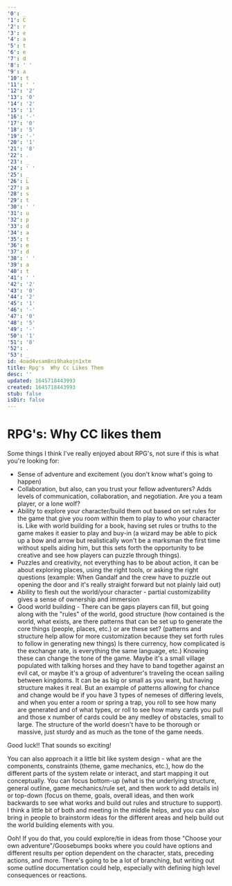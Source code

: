 ```yaml
---
'0': _
'1': C
'2': r
'3': e
'4': a
'5': t
'6': e
'7': d
'8': ' '
'9': a
'10': t
'11': ' '
'12': '2'
'13': '0'
'14': '2'
'15': '1'
'16': '-'
'17': '0'
'18': '5'
'19': '-'
'20': '1'
'21': '8'
'22': .
'23': _
'24': ' '
'25': _
'26': L
'27': a
'28': s
'29': t
'30': ' '
'31': u
'32': p
'33': d
'34': a
'35': t
'36': e
'37': d
'38': ' '
'39': a
'40': t
'41': ' '
'42': '2'
'43': '0'
'44': '2'
'45': '1'
'46': '-'
'47': '0'
'48': '5'
'49': '-'
'50': '1'
'51': '8'
'52': .
'53': _
id: 4oad4vsam8ni9hakojn1xtm
title: Rpg's  Why Cc Likes Them
desc: ''
updated: 1645718443993
created: 1645718443993
stub: false
isDir: false
---
```


# RPG's: Why CC likes them


Some things I think I've really enjoyed about RPG's, not sure if this is what you're looking for:

*   Sense of adventure and excitement (you don't know what's going to happen)
*   Collaboration, but also, can you trust your fellow adventurers? Adds levels of communication, collaboration, and negotiation. Are you a team player, or a lone wolf?
*   Ability to explore your character/build them out based on set rules for the game that give you room within them to play to who your character is. Like with world building for a book, having set rules or truths to the game makes it easier to play and buy-in (a wizard may be able to pick up a bow and arrow but realistically won't be a marksman the first time without spells aiding him, but this sets forth the opportunity to be creative and see how players can puzzle through things).
*   Puzzles and creativity, not everything has to be about action, it can be about exploring places, using the right tools, or asking the right questions (example: When Gandalf and the crew have to puzzle out opening the door and it's really straight forward but not plainly laid out)
*   Ability to flesh out the world/your character - partial customizability gives a sense of ownership and immersion
*   Good world building - There can be gaps players can fill, but going along with the "rules" of the world, good structure (how contained is the world, what exists, are there patterns that can be set up to generate the core things (people, places, etc.) or are these set? (patterns and structure help allow for more customization because they set forth rules to follow in generating new things) Is there currency, how complicated is the exchange rate, is everything the same language, etc.) Knowing these can change the tone of the game. Maybe it's a small village populated with talking horses and they have to band together against an evil cat, or maybe it's a group of adventurer's traveling the ocean sailing between kingdoms. It can be as big or small as you want, but having structure makes it real. But an example of patterns allowing for chance and change would be if you have 3 types of nemeses of differing levels, and when you enter a room or spring a trap, you roll to see how many are generated and of what types, or roll to see how many cards you pull and those x number of cards could be any medley of obstacles, small to large. The structure of the world doesn't have to be thorough or massive, just sturdy and as much as the tone of the game needs.

Good luck!! That sounds so exciting!

You can also approach it a little bit like system design - what are the components, constraints (theme, game mechanics, etc.), how do the different parts of the system relate or interact, and start mapping it out conceptually. You can focus bottom-up (what is the underlying structure, general outline, game mechanics/rule set, and then work to add details in) or top-down (focus on theme, goals, overall ideas, and then work backwards to see what works and build out rules and structure to support). I think a little bit of both and meeting in the middle helps, and you can also bring in people to brainstorm ideas for the different areas and help build out the world building elements with you. 

Ooh! If you do that, you could explore/tie in ideas from those "Choose your own adventure"/Goosebumps books where you could have options and different results per option dependent on the character, stats, preceding actions, and more. There's going to be a lot of branching, but writing out some outline documentation could help, especially with defining high level consequences or reactions.


